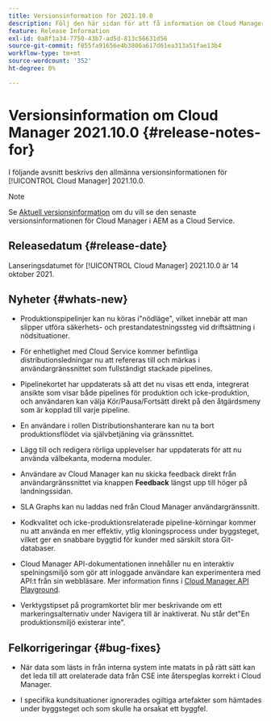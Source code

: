 ```yaml
---
title: Versionsinformation för 2021.10.0
description: Följ den här sidan för att få information om Cloud Manager 2021.10.0
feature: Release Information
exl-id: 0a8f1a34-7750-43b7-ad5d-813c56631d56
source-git-commit: f855fa91656e4b3806a617d61ea313a51fae13b4
workflow-type: tm+mt
source-wordcount: '352'
ht-degree: 0%

---
```


# Versionsinformation om Cloud Manager 2021.10.0 {#release-notes-for}

I följande avsnitt beskrivs den allmänna versionsinformationen för [!UICONTROL Cloud Manager] 2021.10.0.

>[!NOTE]
>Se [Aktuell versionsinformation](https://experienceleague.adobe.com/docs/experience-manager-cloud-service/onboarding/getting-access/release-notes-cloud-manager/release-notes-cm-current.html?lang=en#getting-access) om du vill se den senaste versionsinformationen för Cloud Manager i AEM as a Cloud Service.

## Releasedatum {#release-date}

Lanseringsdatumet för [!UICONTROL Cloud Manager] 2021.10.0 är 14 oktober 2021.

## Nyheter {#whats-new}

* Produktionspipelinjer kan nu köras i&quot;nödläge&quot;, vilket innebär att man slipper utföra säkerhets- och prestandatestningssteg vid driftsättning i nödsituationer.

* För enhetlighet med Cloud Service kommer befintliga distributionsledningar nu att refereras till och märkas i användargränssnittet som fullständigt stackade pipelines.

* Pipelinekortet har uppdaterats så att det nu visas ett enda, integrerat ansikte som visar både pipelines för produktion och icke-produktion, och användaren kan välja Kör/Pausa/Fortsätt direkt på den åtgärdsmeny som är kopplad till varje pipeline.

* En användare i rollen Distributionshanterare kan nu ta bort produktionsflödet via självbetjäning via gränssnittet.

* Lägg till och redigera rörliga upplevelser har uppdaterats för att nu använda välbekanta, moderna moduler.

* Användare av Cloud Manager kan nu skicka feedback direkt från användargränssnittet via knappen **Feedback** längst upp till höger på landningssidan.

* SLA Graphs kan nu laddas ned från Cloud Manager användargränssnitt.

* Kodkvalitet och icke-produktionsrelaterade pipeline-körningar kommer nu att använda en mer effektiv, ytlig kloningsprocess under byggsteget, vilket ger en snabbare byggtid för kunder med särskilt stora Git-databaser.

* Cloud Manager API-dokumentationen innehåller nu en interaktiv spelningsmiljö som gör att inloggade användare kan experimentera med API:t från sin webbläsare. Mer information finns i [Cloud Manager API Playground](https://www.adobe.io/experience-cloud/cloud-manager/reference/playground/).

* Verktygstipset på programkortet blir mer beskrivande om ett markeringsalternativ under Navigera till är inaktiverat. Nu står det&quot;En produktionsmiljö existerar inte&quot;.


## Felkorrigeringar {#bug-fixes}

* När data som lästs in från interna system inte matats in på rätt sätt kan det leda till att orelaterade data från CSE inte återspeglas korrekt i Cloud Manager.

* I specifika kundsituationer ignorerades ogiltiga artefakter som hämtades under byggsteget och som skulle ha orsakat ett byggfel.
